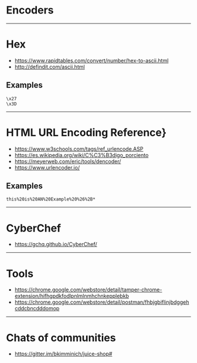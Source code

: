 # Encoders

************************************************************************

# Hex
+ https://www.rapidtables.com/convert/number/hex-to-ascii.html
+ http://defindit.com/ascii.html

## Examples
```
\x27
\x3D
```
************************************************************************

# HTML URL Encoding Reference}
+ https://www.w3schools.com/tags/ref_urlencode.ASP
+ https://es.wikipedia.org/wiki/C%C3%B3digo_porciento
+ https://meyerweb.com/eric/tools/dencoder/
+ https://www.urlencoder.io/

## Examples
```
this%20is%20AN%20Example%20%26%2B*
```

************************************************************************

# CyberChef
+ https://gchq.github.io/CyberChef/

****************************************************************************

# Tools
+ https://chrome.google.com/webstore/detail/tamper-chrome-extension/hifhgpdkfodlpnlmlnmhchnkepplebkb
+ https://chrome.google.com/webstore/detail/postman/fhbjgbiflinjbdggehcddcbncdddomop


****************************************************************************

# Chats of communities
+ https://gitter.im/bkimminich/juice-shop#